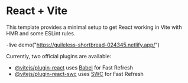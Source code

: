 # React + Vite

This template provides a minimal setup to get React working in Vite with HMR and some ESLint rules.

-live demo("https://guileless-shortbread-024345.netlify.app/")

Currently, two official plugins are available:

- [@vitejs/plugin-react](https://github.com/vitejs/vite-plugin-react/blob/main/packages/plugin-react/README.md) uses [Babel](https://babeljs.io/) for Fast Refresh
- [@vitejs/plugin-react-swc](https://github.com/vitejs/vite-plugin-react-swc) uses [SWC](https://swc.rs/) for Fast Refresh
